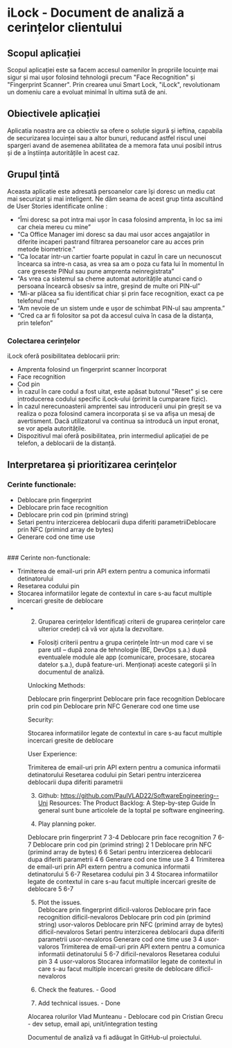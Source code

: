 # iLock - Document de analiză a cerințelor clientului

## Scopul aplicației

Scopul aplicației este sa facem accesul oamenilor în propriile locuințe mai sigur și mai ușor folosind tehnologii precum "Face Recognition" și "Fingerprint Scanner". Prin crearea unui Smart Lock, "iLock", revolutionam un domeniu care a evoluat minimal în ultima sută de ani.

## Obiectivele aplicației

Aplicatia noastra are ca obiectiv sa ofere o soluție sigură și ieftina, capabila de securizarea locuinței sau a altor bunuri, reducand astfel riscul unei spargeri avand de asemenea abilitatea de a memora fata unui posibil intrus și de a înștiința autoritățile în acest caz.

## Grupul țintă

Aceasta aplicatie este adresată persoanelor care își doresc un mediu cat mai securizat și mai inteligent. Ne dăm seama de acest grup tinta ascultând de User Stories identificate online : 
<ul>
  <li>“Îmi doresc sa pot intra mai ușor în casa folosind amprenta, în loc sa imi car cheia mereu cu mine”</li>

  <li>"Ca Office Manager imi doresc sa dau mai usor acces angajatilor in diferite incaperi pastrand filtrarea persoanelor care au acces prin metode biometrice."</li>

  <li>“Ca locatar intr-un cartier foarte populat  in cazul în care un necunoscut încearca sa intre-n casa, as vrea sa am o poza cu fata lui în momentul în care greseste PINul sau pune amprenta neinregistrata”</li>

  <li>“As vrea ca sistemul sa cheme automat autoritățile atunci cand o persoana încearcă obsesiv sa intre, greșind de multe ori PIN-ul”</li>
  <li>“Mi-ar plăcea sa fiu identificat chiar și prin face recognition, exact ca pe telefonul meu”</li>
  <li>“Am nevoie de un sistem unde e ușor de schimbat PIN-ul sau amprenta.”</li>
  <li>“Cred ca ar fi folositor sa pot da accesul cuiva în casa de la distanța, prin telefon”</li>
</ul>

### Colectarea cerințelor

iLock oferă posibilitatea deblocarii prin:
<ul>
  <li>Amprenta folosind un fingerprint scanner încorporat</li>
  <li>Face recognition</li>
  <li>Cod pin</li>
  <li>În cazul în care codul a fost uitat, este apăsat butonul "Reset" și se cere introducerea codului specific iLock-ului (primit la cumparare fizic).</li>
  <li>În cazul nerecunoasterii amprentei sau introducerii unui pin greșit se va realiza o poza folosind camera incorporata și se va afișa un mesaj de avertisment. Dacă utilizatorul va continua sa introducă un input eronat, se vor apela autoritățile.</li>
  <li>Dispozitivul mai oferă posibilitatea, prin intermediul aplicației de pe telefon, a deblocarii de la distanță.</li>
</ul>



## Interpretarea și prioritizarea cerințelor  
### Cerinte functionale:
<ul>
  <li>Deblocare prin fingerprint</li>
  <li>Deblocare prin face recognition </li>
  <li>Deblocare prin cod pin (primind string)</li>
  <li>Setari pentru interzicerea deblocarii dupa diferiti parametriiDeblocare prin NFC (primind array de bytes)</li>
  <li>Generare cod one time use</li>
</ul>
<br/>
### Cerinte non-functionale:
<ul>
  <li>Trimiterea de email-uri prin API extern pentru a comunica informatii detinatorului</li>
  <li>Resetarea codului pin</li>
  <li>Stocarea informatiilor legate de contextul in care s-au facut multiple incercari gresite de deblocare</li>
  <li></li>
<ul/>
 
 
2. Gruparea cerințelor 
Identificați criterii de gruparea cerințelor care ulterior credeți că vă vor ajuta la dezvoltare.  
 - Folosiți criterii pentru a grupa cerințele într-un mod care vi se pare util – după zona de tehnologie (BE, DevOps ș.a.) după eventualele module ale app (comunicare, procesare, stocarea datelor ș.a.), după feature-uri. Menționați aceste categorii și în documentul de analiză. 
 
Unlocking Methods:
 
Deblocare prin fingerprint
Deblocare prin face recognition
Deblocare prin cod pin
Deblocare prin NFC
Generare cod one time use
 
Security:
 
Stocarea informatiilor legate de contextul in care s-au facut multiple incercari gresite de deblocare
 
User Experience:
 
Trimiterea de email-uri prin API extern pentru a comunica informatii detinatorului
Resetarea codului pin
Setari pentru interzicerea deblocarii dupa diferiti parametrii
 
3. Github: https://github.com/PaulVLAD22/SoftwareEngineering--Uni
Resources: 
The Product Backlog: A Step-by-step Guide În general sunt bune articolele de la toptal pe software engineering.  
 
4. Play planning poker.
 
 Deblocare prin fingerprint 7  3-4
Deblocare prin face recognition 7 6-7
Deblocare prin cod pin (primind string) 2 1
Deblocare prin NFC (primind array de bytes) 6 6
Setari pentru interzicerea deblocarii dupa diferiti parametrii 4 6
Generare cod one time use 3 4
Trimiterea de email-uri prin API extern pentru a comunica informatii detinatorului 5 6-7
Resetarea codului pin 3 4
Stocarea informatiilor legate de contextul in care s-au facut multiple incercari gresite de deblocare 5 6-7
 
 
5. Plot the issues.  
 Deblocare prin fingerprint 	dificil-valoros
Deblocare prin face recognition	 dificil-nevaloros
Deblocare prin cod pin (primind string) 	usor-valoros
Deblocare prin NFC (primind array de bytes) 	dificil-nevaloros
Setari pentru interzicerea deblocarii dupa diferiti parametrii	 usor-nevaloros
Generare cod one time use 3 4	usor-valoros
Trimiterea de email-uri prin API extern pentru a comunica informatii detinatorului 5 6-7  dificil-nevaloros
Resetarea codului pin 3 4		usor-valoros
Stocarea informatiilor legate de contextul in care s-au facut multiple incercari gresite de deblocare dificil-nevaloros
 
 
6. Check the features.  - Good
 
7. Add technical issues. - Done
 
 
Alocarea rolurilor 
 Vlad Munteanu - Deblocare cod pin
Cristian Grecu - dev setup, email api, unit/integration testing
 
 
Documentul de analiză va fi adăugat în GitHub-ul proiectului.  


